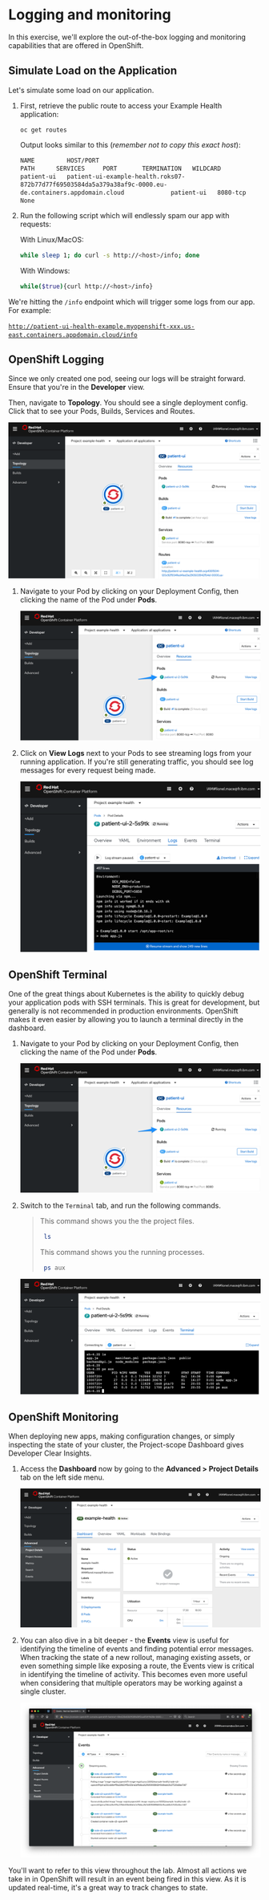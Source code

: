 # Logging and monitoring

In this exercise, we'll explore the out-of-the-box logging and monitoring capabilities that are offered in OpenShift.

## Simulate Load on the Application

Let's simulate some load on our application.

1. First, retrieve the public route to access your Example Health application:

    ```
    oc get routes
    ```
    Output looks similar to this (_remember not to copy this exact host_):
    ```
    NAME         HOST/PORT                                                                                                 PATH      SERVICES     PORT       TERMINATION   WILDCARD
    patient-ui   patient-ui-example-health.roks07-872b77d77f69503584da5a379a38af9c-0000.eu-de.containers.appdomain.cloud             patient-ui   8080-tcp                 None
    ```

2. Run the following script which will endlessly spam our app with requests:

    With Linux/MacOS:

    ```bash
    while sleep 1; do curl -s http://<host>/info; done
    ```
    
    With Windows:
    
    ```bash
    while($true){curl http://<host>/info}
    ```

We're hitting the `/info` endpoint which will trigger some logs from our app. For example:

[`http://patient-ui-health-example.myopenshift-xxx.us-east.containers.appdomain.cloud/info`](http://patient-ui-health-example.myopenshift-341665-66631af3eb2bd8030c5bb56d415b8851-0001.us-east.containers.appdomain.cloud/jee.html)

## OpenShift Logging

Since we only created one pod, seeing our logs will be straight forward. Ensure that you're in the **Developer** view.

Then, navigate to **Topology**. You should see a single deployment config. Click that to see your Pods, Builds, Services and Routes.

![Topology Deployment Config](../assets/ocp43-topology.png)

1. Navigate to your Pod by clicking on your Deployment Config, then clicking the name of the Pod under **Pods**.

    ![Navigate to Pod](../assets/ocp43-pod-arrow.png)
   
2. Click on **View Logs** next to your Pods to see streaming logs from your running application. If you're still generating traffic, you should see log messages for every request being made.

    ![Pod Logs](../assets/ocp43-pod-logs.png)

## OpenShift Terminal

One of the great things about Kubernetes is the ability to quickly debug your application pods with SSH terminals. This is great for development, but generally is not recommended in production environments. OpenShift makes it even easier by allowing you to launch a terminal directly in the dashboard.

1. Navigate to your Pod by clicking on your Deployment Config, then clicking the name of the Pod under **Pods**.

   ![Navigate to Pod](../assets/ocp43-pod-arrow.png)

2. Switch to the `Terminal` tab, and run the following commands.

   > This command shows you the the project files.
   >
   > ```sh
   >  ls
   > ```
   >
   > This command shows you the running processes.
   >
   > ```sh
   >  ps aux
   > ```

   ![Terminal](../assets/ocp43-terminal.png)

## OpenShift Monitoring

When deploying new apps, making configuration changes, or simply inspecting the state of your cluster, the Project-scope Dashboard gives Developer Clear Insights.

1. Access the **Dashboard** now by going to the **Advanced > Project Details** tab on the left side menu.

    ![View Details](../assets/ocp43-project-details.png)

2. You can also dive in a bit deeper - the **Events** view is useful for identifying the timeline of events and finding potential error messages. When tracking the state of a new rollout, managing existing assets, or even something simple like exposing a route, the Events view is critical in identifying the timeline of activity. This becomes even more useful when considering that multiple operators may be working against a single cluster.

    ![View Details](../assets/projectevents.png)

You'll want to refer to this view throughout the lab. Almost all actions we take in in OpenShift will result in an event being fired in this view. As it is updated real-time, it's a great way to track changes to state.


